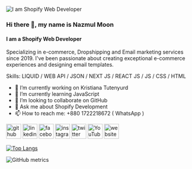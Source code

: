 ![I am Shopify Web Developer](https://media.licdn.com/dms/image/v2/D5616AQFqm12akimtSQ/profile-displaybackgroundimage-shrink_200_800/profile-displaybackgroundimage-shrink_200_800/0/1709489984712?e=2147483647&v=beta&t=MaEUIlj5x9ed6-gxhGWL5KhunfJITPf61SLcZY5GWq4)

### Hi there 👋, my name is Nazmul Moon
#### I am a Shopify Web Developer


Specializing in e-commerce, Dropshipping and Email marketing services since 2019. I've been passionate about creating exceptional e-commerce experiences and designing email templates.

Skills: LIQUID / WEB API / JSON /  NEXT JS / REACT JS / JS / CSS / HTML 

- 🔭 I’m currently working on Kristiana Tutenyurd 
- 🌱 I’m currently learning JavaScript 
- 👯 I’m looking to collaborate on GitHub 
- 💬 Ask me about Shopify Development 
- 📫 How to reach me: +880 1722218672 ( WhatsApp ) 


[<img src='https://cdn.jsdelivr.net/npm/simple-icons@3.0.1/icons/github.svg' alt='github' height='40'>](https://github.com/nhmoonofficial)  [<img src='https://cdn.jsdelivr.net/npm/simple-icons@3.0.1/icons/linkedin.svg' alt='linkedin' height='40'>](https://www.linkedin.com/in/nazmulmoon/)  [<img src='https://cdn.jsdelivr.net/npm/simple-icons@3.0.1/icons/facebook.svg' alt='facebook' height='40'>](https://www.facebook.com/nhmoonofficial)  [<img src='https://cdn.jsdelivr.net/npm/simple-icons@3.0.1/icons/instagram.svg' alt='instagram' height='40'>](https://www.instagram.com/nhmoonofficial/)  [<img src='https://cdn.jsdelivr.net/npm/simple-icons@3.0.1/icons/twitter.svg' alt='twitter' height='40'>](https://twitter.com/nhmoon313)  [<img src='https://cdn.jsdelivr.net/npm/simple-icons@3.0.1/icons/youtube.svg' alt='YouTube' height='40'>](https://www.youtube.com/channel/nhmoonofficial2.0)  [<img src='https://cdn.jsdelivr.net/npm/simple-icons@3.0.1/icons/icloud.svg' alt='website' height='40'>](https://nazmulm.com/)  

[![Top Langs](https://github-readme-stats.vercel.app/api/top-langs/?username=nhmoonofficial)](https://github.com/anuraghazra/github-readme-stats)

![GitHub metrics](https://metrics.lecoq.io/nhmoonofficial)  

